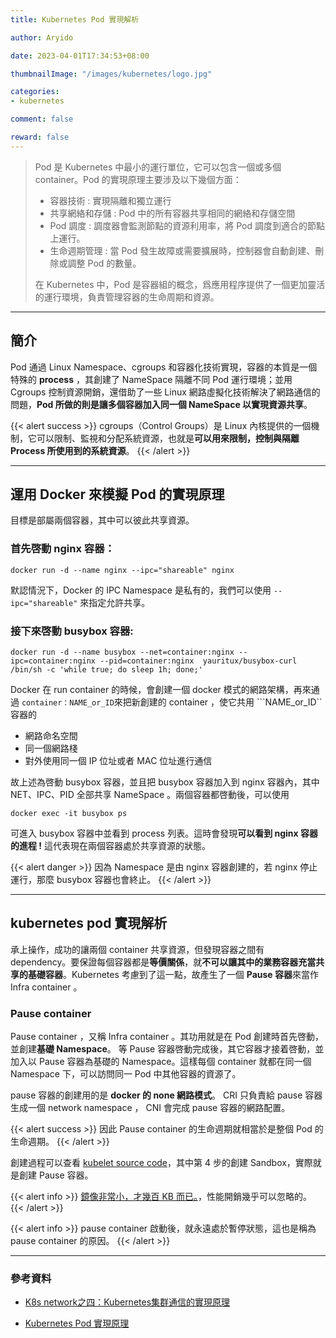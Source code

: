 ```yaml
---
title: Kubernetes Pod 實現解析

author: Aryido

date: 2023-04-01T17:34:53+08:00

thumbnailImage: "/images/kubernetes/logo.jpg"

categories:
- kubernetes

comment: false

reward: false
---
```

<!--BODY-->
> Pod 是 Kubernetes 中最小的運行單位，它可以包含一個或多個 container。Pod 的實現原理主要涉及以下幾個方面：
> - 容器技術 : 實現隔離和獨立運行
> - 共享網絡和存儲 : Pod 中的所有容器共享相同的網絡和存儲空間
> - Pod 調度 : 調度器會監測節點的資源利用率，將 Pod 調度到適合的節點上運行。
> - 生命週期管理 : 當 Pod 發生故障或需要擴展時，控制器會自動創建、刪除或調整 Pod 的數量。
>
> 在 Kubernetes 中，Pod 是容器組的概念，爲應用程序提供了一個更加靈活的運行環境，負責管理容器的生命周期和資源。
<!--more-->
---

## 簡介
Pod 通過 Linux Namespace、cgroups 和容器化技術實現，容器的本質是一個特殊的 **process** ，其創建了 NameSpace 隔離不同 Pod 運行環境；並用 Cgroups 控制資源開銷，還借助了一些 Linux 網路虛擬化技術解決了網路通信的問題，**Pod 所做的則是讓多個容器加入同一個 NameSpace 以實現資源共享**。

{{< alert success >}}
cgroups（Control Groups）是 Linux 內核提供的一個機制，它可以限制、監視和分配系統資源，也就是**可以用來限制，控制與隔離 Process 所使用到的系統資源**。
{{< /alert >}}

---

## 運用 Docker 來模擬 Pod 的實現原理

目標是部屬兩個容器，其中可以彼此共享資源。

### 首先啓動 nginx 容器：
```shell
docker run -d --name nginx --ipc="shareable" nginx
```

默認情況下，Docker 的 IPC Namespace 是私有的，我們可以使用 ```--ipc="shareable"``` 來指定允許共享。

### 接下來啓動 busybox 容器:
```shell
docker run -d --name busybox --net=container:nginx --ipc=container:nginx --pid=container:nginx  yauritux/busybox-curl /bin/sh -c 'while true; do sleep 1h; done;'
```
Docker 在 run container 的時候，會創建一個 docker 模式的網路架構，再來通過 ```container：NAME_or_ID```來把新創建的 container ，使它共用 ```NAME_or_ID`` 容器的
- 網路命名空間
- 同一個網路棧
- 對外使用同一個 IP 位址或者 MAC 位址進行通信

故上述為啓動 busybox 容器，並且把 busybox 容器加入到 nginx 容器內，其中 NET、IPC、PID 全部共享 NameSpace 。兩個容器都啓動後，可以使用
```shell
docker exec -it busybox ps
```
可進入 busybox 容器中並看到 process 列表。這時會發現**可以看到 nginx 容器的進程 !** 這代表現在兩個容器處於共享資源的狀態。

{{< alert danger >}}
因為 Namespace 是由 nginx 容器創建的，若 nginx 停止運行，那麼 busybox 容器也會終止。
{{< /alert >}}

---
## kubernetes pod 實現解析
承上操作，成功的讓兩個 container 共享資源，但發現容器之間有 dependency。要保證每個容器都是**等價關係**，就**不可以讓其中的業務容器充當共享的基礎容器**。Kubernetes 考慮到了這一點，故產生了一個 **Pause 容器**來當作 Infra container 。

### Pause container
Pause container ，又稱 Infra container 。其功用就是在 Pod 創建時首先啓動，並創建**基礎 Namespace**。 等 Pause 容器啓動完成後，其它容器才接着啓動，並加入以 Pause 容器為基礎的 Namespace。這樣每個 container 就都在同一個 Namespace 下，可以訪問同一 Pod 中其他容器的資源了。

pause 容器的創建用的是 **docker 的 none 網路模式**。 CRI 只負責給 pause 容器生成一個 network namespace ， CNI 會完成 pause 容器的網路配置。

{{< alert success >}}
因此 Pause container 的生命週期就相當於是整個 Pod 的生命週期。
{{< /alert >}}

創建過程可以查看 [kubelet source code](https://github.com/kubernetes/kubernetes/blob/v1.26.1/pkg/kubelet/kuberuntime/kuberuntime_manager.go)，其中第 4 步的創建 Sandbox，實際就是創建 Pause 容器。

{{< alert info >}}
[鏡像非常小，才幾百 KB 而已。](https://console.cloud.google.com/gcr/images/google-containers/GLOBAL/pause-amd64)，性能開銷幾乎可以忽略的。
{{< /alert >}}

{{< alert info >}}
pause container 啟動後，就永遠處於暫停狀態，這也是稱為 pause container 的原因。
{{< /alert >}}

---

### 參考資料

- [K8s network之四：Kubernetes集群通信的實現原理](https://marcuseddie.github.io/2021/K8s-Network-Architecture-section-four.html)


- [Kubernetes Pod 實現原理](https://www.readfog.com/a/1697874061307252736)
